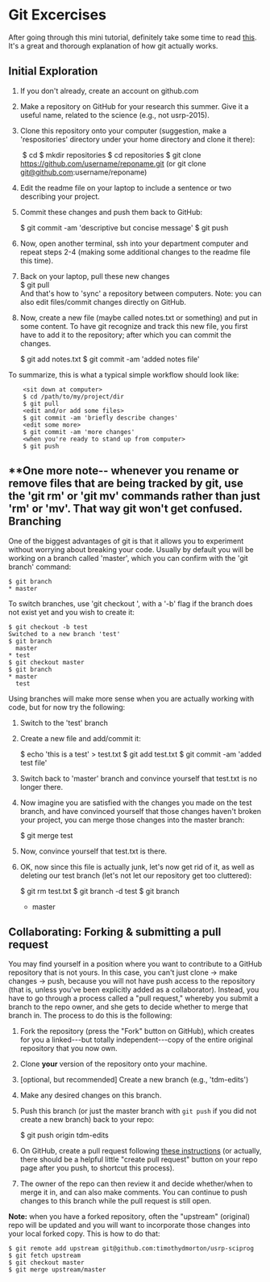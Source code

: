 Git Excercises
==============

After going through this mini tutorial, definitely take some time to read [this](http://www.sbf5.com/~cduan/technical/git/).  It's a great and thorough explanation of how git actually works.

Initial Exploration
-------------------

1. If you don't already, create an account on github.com

2. Make a repository on GitHub for your research this summer.  Give it a useful name, related to the science (e.g., not usrp-2015).  

3. Clone this repository onto your computer (suggestion, make a 'respositories' directory under your home directory and clone it there):

   ​	$ cd
    	$ mkdir repositories
    	$ cd repositories
    	$ git clone  https://github.com/username/reponame.git  (or git clone git@github.com:username/reponame)

4. Edit the readme file on your laptop to include a sentence or two describing your project.

5. Commit these changes and push them back to GitHub:

   $ git commit -am 'descriptive but concise message'
   	$ git push
   ​

6. Now, open another terminal, ssh into your department computer and repeat steps 2-4 (making some additional changes to the readme file this time).  

7. Back on your laptop, pull these new changes
   ​	
   $ git pull 
   ​	
   And that's how to 'sync' a repository between computers. Note: you can also edit files/commit changes directly on GitHub.  

8. Now, create a new file (maybe called notes.txt or something) and put in some content.  To have git recognize and track this new file, you first have to add it to the repository; after which you can commit the changes.

   $ git add notes.txt
   	$ git commit -am 'added notes file' 
   ​

To summarize, this is what a typical simple workflow should look like:

		<sit down at computer>
		$ cd /path/to/my/project/dir
		$ git pull
		<edit and/or add some files>
		$ git commit -am 'briefly describe changes'
		<edit some more>
		$ git commit -am 'more changes'
		<when you're ready to stand up from computer>
		$ git push

**One more note-- whenever you rename or remove files that are being tracked by git, use the 'git rm' or 'git mv' commands rather than just 'rm' or 'mv'.  That way git won't get confused. 
​	
Branching
------------

One of the biggest advantages of git is that it allows you to experiment without worrying about breaking your code.  Usually by default you will be working on a branch called 'master', which you can confirm with the 'git branch' command:

	$ git branch
	* master

To switch branches, use 'git checkout <newbranch>', with a '-b' flag if the branch does not exist yet and you wish to create it:

	$ git checkout -b test
	Switched to a new branch 'test'
	$ git branch
	  master
	* test
	$ git checkout master
	$ git branch
	* master
	  test

Using branches will make more sense when you are actually working with code, but for now try the following:

1. Switch to the 'test' branch
2. Create a new file and add/commit it:

   $ echo 'this is a test' > test.txt
   	$ git add test.txt
   	$ git commit -am 'added test file'

3. Switch back to 'master' branch and convince yourself that test.txt is no longer there.

4. Now imagine you are satisfied with the changes you made on the test branch, and have convinced yourself that those changes haven't broken your project, you can merge those changes into the master branch:

   $ git merge test

5. Now, convince yourself that test.txt is there.

6. OK, now since this file is actually junk, let's now get rid of it, as well as deleting our test branch (let's not let our repository get too cluttered):

   $ git rm test.txt
   	$ git branch -d test 
   	$ git branch
   	* master

Collaborating: Forking & submitting a pull request
---------------

You may find yourself in a position where you want to contribute to a GitHub repository that is not yours.  In this case, you can't just clone -> make changes -> push, because you will not have push access to the repository (that is, unless you've been explicitly added as a collaborator).  Instead, you have to go through a process called a "pull request," whereby you submit a branch to the repo owner, and she gets to decide whether to merge that branch in.  The process to do this is the following:

1.  Fork the repository (press the "Fork" button on GitHub), which creates for you a linked---but totally independent---copy of the entire original repository that you now own.
2. Clone **your** version of the repository onto your machine.
3. [optional, but recommended] Create a new branch (e.g., 'tdm-edits')
4. Make any desired changes on this branch.
5. Push this branch (or just the master branch with `git push` if you did not create a new branch) back to your repo:

   $ git push origin tdm-edits

6. On GitHub, create a pull request following [these instructions]( https://help.github.com/articles/creating-a-pull-request/) (or actually, there should be a helpful little "create pull request" button on your repo page after you push, to shortcut this process).
7. The owner of the repo can then review it and decide whether/when to merge it in, and can also make comments.  You can continue to push changes to this branch while the pull request is still open.

**Note:** when you have a forked repository, often the "upstream" (original) repo will be updated and you will want to incorporate those changes into your local forked copy.  This is how to do that:


	$ git remote add upstream git@github.com:timothydmorton/usrp-sciprog
	$ git fetch upstream
	$ git checkout master
	$ git merge upstream/master



